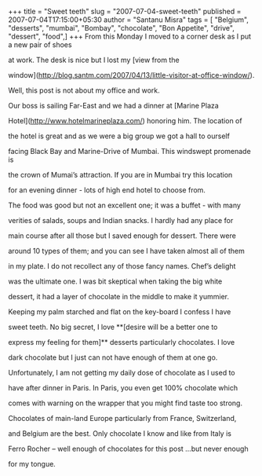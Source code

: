 +++
title = "Sweet teeth"
slug = "2007-07-04-sweet-teeth"
published = 2007-07-04T17:15:00+05:30
author = "Santanu Misra"
tags = [ "Belgium", "desserts", "mumbai", "Bombay", "chocolate", "Bon Appetite", "drive", "dessert", "food",]
+++
From this Monday I moved to a corner desk as I put a new pair of shoes
at work. The desk is nice but I lost my [view from the
window](http://blog.santm.com/2007/04/13/little-visitor-at-office-window/).
Well, this post is not about my office and work.

  

Our boss is sailing Far-East and we had a dinner at [Marine Plaza
Hotel](http://www.hotelmarineplaza.com/) honoring him. The location of
the hotel is great and as we were a big group we got a hall to ourself
facing Black Bay and Marine-Drive of Mumbai. This windswept promenade is
the crown of Mumai’s attraction. If you are in Mumbai try this location
for an evening dinner - lots of high end hotel to choose from.

The food was good but not an excellent one; it was a buffet - with many
verities of salads, soups and Indian snacks. I hardly had any place for
main course after all those but I saved enough for dessert. There were
around 10 types of them; and you can see I have taken almost all of them
in my plate. I do not recollect any of those fancy names. Chef’s delight
was the ultimate one. I was bit skeptical when taking the big white
dessert, it had a layer of chocolate in the middle to make it yummier.

  

Keeping my palm starched and flat on the key-board I confess I have
sweet teeth. No big secret, I love **\[desire will be a better one to
express my feeling for them\]** desserts particularly chocolates. I love
dark chocolate but I just can not have enough of them at one go.
Unfortunately, I am not getting my daily dose of chocolate as I used to
have after dinner in Paris. In Paris, you even get 100% chocolate which
comes with warning on the wrapper that you might find taste too strong.
Chocolates of main-land Europe particularly from France, Switzerland,
and Belgium are the best. Only chocolate I know and like from Italy is
Ferro Rocher – well enough of chocolates for this post …but never enough
for my tongue.
